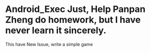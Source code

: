 # Android_Exec Just, Help Panpan Zheng do homework, but I have never learn it sincerely.

This have New Issue, write a simple game
